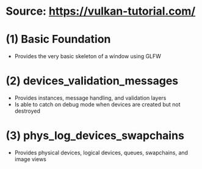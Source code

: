 # Source: https://vulkan-tutorial.com/

# (1) Basic Foundation

- Provides the very basic skeleton of a window using GLFW 

# (2) devices_validation_messages 

- Provides instances, message handling, and validation layers 
- Is able to catch on debug mode when devices are created but not destroyed 

# (3) phys_log_devices_swapchains 

- Provides physical devices, logical devices, queues, swapchains, and image views 